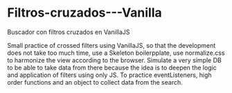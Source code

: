 # Filtros-cruzados---Vanilla
Buscador con filtros cruzados en VanillaJS

Small practice of crossed filters using VanillaJS, so that the development does not take too much time,
use a Skeleton boilerpplate, use normalize.css to harmonize the view according to the browser.
Simulate a very simple DB to be able to take data from there because the idea is to deepen the logic and application of filters
using only JS. To practice eventListeners, high order functions and an object to collect data from the search.
